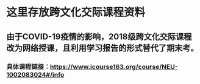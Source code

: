 # 这里存放跨文化交际课程资料

## 由于COVID-19疫情的影响，2018级跨文化交际课程改为网络授课，且利用学习报告的形式替代了期末考。

### 具体课程链接：https://www.icourse163.org/course/NEU-1002083024#/info
